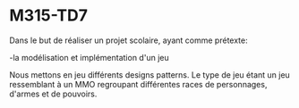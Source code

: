 # M315-TD7

Dans le but de réaliser un projet scolaire, ayant comme prétexte:

-la modélisation et implémentation d'un jeu
 
Nous mettons en jeu différents designs patterns.
Le type de jeu étant un jeu ressemblant à un MMO regroupant différentes races de personnages, d'armes et de pouvoirs.
